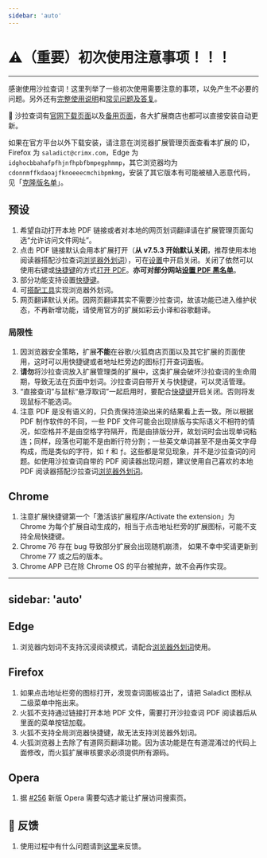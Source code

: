 ```yaml
---
sidebar: 'auto'
---
```


# :warning:（重要）初次使用注意事项！！！
-----

感谢使用沙拉查词！这里列举了一些初次使用需要注意的事项，以免产生不必要的问题。另外还有[完整使用说明](./manual.md)和[常见问题及答复](./q&a.md)。

:rotating_light: 沙拉查词有[官网下载页面](https://saladict.crimx.com/download.html)以及[备用页面](https://github.com/crimx/ext-saladict/releases)，各大扩展商店也都可以直接安装自动更新。

如果在官方平台以外下载安装，请注意在浏览器扩展管理页面查看本扩展的 ID，Firefox 为 `saladict@crimx.com`，Edge 为 `idghocbbahafpfhjnfhpbfbmpegphmmp`，其它浏览器均为 `cdonnmffkdaoajfknoeeecmchibpmkmg`，安装了其它版本有可能被植入恶意代码，见「[克隆版名单](https://github.com/crimx/ext-saladict/wiki/Clones)」。

## 预设

1. 希望自动打开本地 PDF 链接或者对本地的网页划词翻译请在扩展管理页面勾选“允许访问文件网址”。 
1. 点击 PDF 链接默认会用本扩展打开（**从 v7.5.3 开始默认关闭**，推荐使用本地阅读器搭配沙拉查词[浏览器外划词](./native.md)），可在[设置](./manual.md#open-setting)中开启关闭。关闭了依然可以使用右键或[快捷键](./manual.md#shortcuts)的方式[打开 PDF](./manual.md#pdf)。**亦可对部分网站[设置 PDF 黑名单](./manual.md#black-white-list)**。
1. 部分功能支持设置[快捷键](./manual.md#shortcuts)。
1. 可[搭配工具](./native.md)实现浏览器外划词。
1. 网页翻译默认关闭。因网页翻译其实不需要沙拉查词，故该功能已进入维护状态，不再新增功能，请使用官方的扩展如彩云小译和谷歌翻译。

### 局限性

1. 因浏览器安全策略，扩展**不能**在谷歌/火狐商店页面以及其它扩展的页面使用，这时可以用快捷键或者地址栏旁边的图标打开查词面板。
1. **请勿**将沙拉查词放入扩展管理类的扩展中，这类扩展会破坏沙拉查词的生命周期，导致无法在页面中划词。沙拉查词自带开关与快捷键，可以灵活管理。
1. “直接查词”与鼠标“悬浮取词”一起启用时，要配合[快捷键](./manual.md#shortcuts)开启关闭。否则将发现鼠标不能选词。
1. 注意 PDF 是没有语义的，只负责保持渲染出来的结果看上去一致。所以根据 PDF 制作软件的不同，一些 PDF 文件可能会出现排版与实际语义不相符的情况，如空格并不是由空格字符隔开，而是由排版分开，故划词时会出现单词粘连；同样，段落也可能不是由断行符分割；一些英文单词甚至不是由英文字母构成，而是类似的字符，如 `f` 和 `ƒ`。这些都是常见现象，并不是沙拉查词的问题。如使用沙拉查词自带的 PDF 阅读器出现问题，建议使用自己喜欢的本地 PDF 阅读器搭配沙拉查词[浏览器外划词](./native.md)。

## Chrome

1. 注意扩展快捷键第一个「激活该扩展程序/Activate the extension」为 Chrome 为每个扩展自动生成的，相当于点击地址栏旁的扩展图标，可能不支持全局快捷键。
1. Chrome 76 存在 bug 导致部分扩展会出现随机崩溃， 如果不幸中奖请更新到 Chrome 77 或之后的版本。
1. Chrome APP 已在除 Chrome OS 的平台被抛弃，故不会再作实现。

---
sidebar: 'auto'
---

## Edge

1. 浏览器内划词不支持沉浸阅读模式，请配合[浏览器外划词](./native.md)使用。

## Firefox

1. 如果点击地址栏旁的图标打开，发现查词面板溢出了，请把 Saladict 图标从二级菜单中拖出来。
1. 火狐不支持通过链接打开本地 PDF 文件，需要打开沙拉查词 PDF 阅读器后从里面的菜单按钮加载。
1. 火狐不支持全局浏览器快捷键，故无法支持浏览器外划词。
1. 火狐浏览器上去除了有道网页翻译功能。因为该功能是在有道混淆过的代码上面修改，而火狐扩展审核要求必须提供所有源码。

## Opera

1. 据 [#256](https://github.com/crimx/ext-saladict/issues/256) 新版 Opera 需要勾选才能让扩展访问搜索页。


## :memo: 反馈

1. 使用过程中有什么问题请到[这里](https://github.com/crimx/crx-saladict/issues)来反馈。

